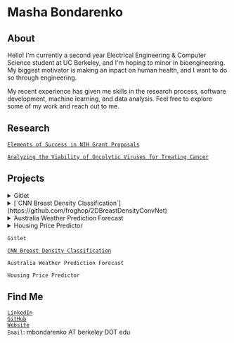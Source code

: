 # Masha Bondarenko


## About
Hello! I'm currently a second year Electrical Engineering & Computer Science student at UC Berkeley, and I'm hoping to minor in bioengineering. My biggest motivator is making an inpact on human health, and I want to do so through engineering. 

My recent experience has given me skills in the research process, software development, machine learning, and data analysis. Feel free to explore some of my work and reach out to me.


## Research
[`Elements of Success in NIH Grant Proposals`](http://discourseconventions.weebly.com/uploads/8/5/7/3/85737014/bondarenko_masha_validating_a_resource_for_the_specific_aims_section_in_nih_grant_proposals.pdf)

[`Analyzing the Viability of Oncolytic Viruses for Treating Cancer`](https://drive.google.com/file/d/1vdvKwhtjsrpzdg94_CK4Hm9Etubb0wIc/view?usp=sharing)

## Projects
<details><summary>Gitlet</summary>
  <p>
    Gitlet an implementation of Git, a version control system, that I designed from scratch as a part of a course project for CS 61B (Data Structures).
  </p>
</details>

<details><summary>[`CNN Breast Density Classification`](https://github.com/froghop/2DBreastDensityConvNet)</summary>
  <p>
    Description.
  </p>
</details>

<details><summary>Australia Weather Prediction Forecast</summary>
  <p>
    Description.
  </p>
</details>

<details><summary>Housing Price Predictor</summary>
  <p>
    Description.
  </p>
</details>
  
`Gitlet`

[`CNN Breast Density Classification`](https://github.com/froghop/2DBreastDensityConvNet)

`Australia Weather Prediction Forecast`

`Housing Price Predictor`



## Find Me
[`LinkedIn`](https://www.linkedin.com/in/mashabondarenko/)  
[`GitHub`](https://github.com/froghop)  
[`Website`](https://froghop.github.io)  
`Email`: mbondarenko AT berkeley DOT edu  
